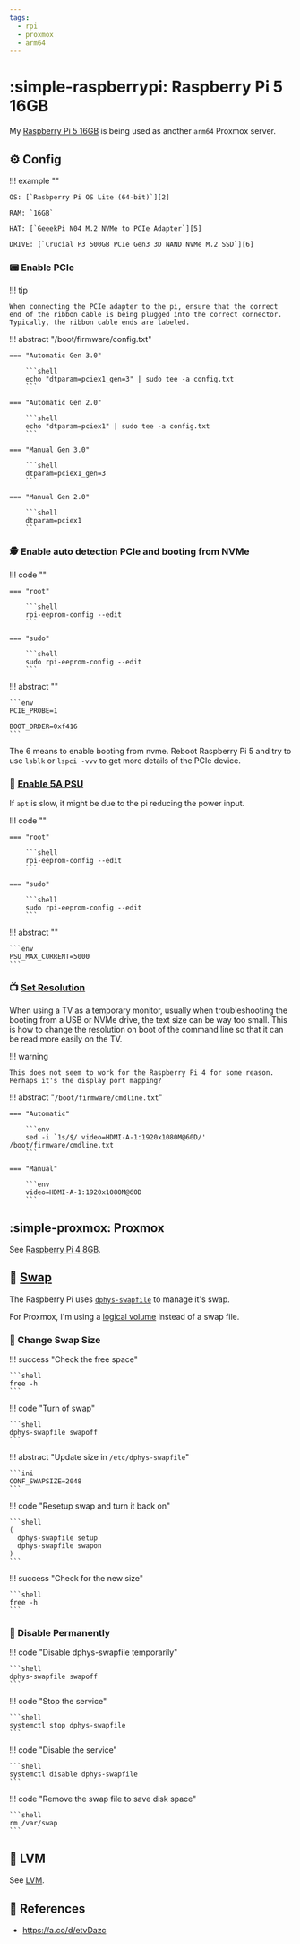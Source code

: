 ```yaml
---
tags:
  - rpi
  - proxmox
  - arm64
---
```

# :simple-raspberrypi: Raspberry Pi 5 16GB

My [Raspberry Pi 5 16GB][3] is being used as another `arm64` Proxmox server.

## :gear: Config

!!! example ""

    OS: [`Rasbperry Pi OS Lite (64-bit)`][2]
    
    RAM: `16GB`

    HAT: [`GeeekPi N04 M.2 NVMe to PCIe Adapter`][5]

    DRIVE: [`Crucial P3 500GB PCIe Gen3 3D NAND NVMe M.2 SSD`][6]

### :pager: Enable PCIe

!!! tip

    When connecting the PCIe adapter to the pi, ensure that the correct end of the ribbon cable is being plugged into the correct connector.
    Typically, the ribbon cable ends are labeled.

!!! abstract "/boot/firmware/config.txt"

    === "Automatic Gen 3.0"
    
        ```shell
        echo "dtparam=pciex1_gen=3" | sudo tee -a config.txt
        ```

    === "Automatic Gen 2.0"
    
        ```shell
        echo "dtparam=pciex1" | sudo tee -a config.txt
        ```
  
    === "Manual Gen 3.0"

        ```shell
        dtparam=pciex1_gen=3
        ```
        
    === "Manual Gen 2.0"

        ```shell
        dtparam=pciex1
        ```

### :detective: Enable auto detection PCIe and booting from NVMe

!!! code ""

    === "root"

        ```shell
        rpi-eeprom-config --edit
        ```

    === "sudo"
    
        ```shell
        sudo rpi-eeprom-config --edit
        ```

!!! abstract ""

    ```env
    PCIE_PROBE=1

    BOOT_ORDER=0xf416
    ```

The 6 means to enable booting from nvme. Reboot Raspberry Pi 5 and try to use `lsblk` or `lspci -vvv` to get more details of the PCIe device.

### :electric_plug: [Enable 5A PSU][7]

If `apt` is slow, it might be due to the pi reducing the power input.

!!! code ""

    === "root"
    
        ```shell
        rpi-eeprom-config --edit
        ```
        
    === "sudo"
    
        ```shell
        sudo rpi-eeprom-config --edit
        ```

!!! abstract ""

    ```env
    PSU_MAX_CURRENT=5000
    ```

### :tv: [Set Resolution][12]

When using a TV as a temporary monitor, usually when troubleshooting the booting from a USB or NVMe drive, the text size can be way too small.
This is how to change the resolution on boot of the command line so that it can be read more easily on the TV.

!!! warning

    This does not seem to work for the Raspberry Pi 4 for some reason. Perhaps it's the display port mapping?

!!! abstract "`/boot/firmware/cmdline.txt`"

    === "Automatic"

        ```env
        sed -i `1s/$/ video=HDMI-A-1:1920x1080M@60D/' /boot/firmware/cmdline.txt
        ```

    === "Manual"

        ```env
        video=HDMI-A-1:1920x1080M@60D
        ```

## :simple-proxmox: Proxmox

See [Raspberry Pi 4 8GB][4].

## :broom: [Swap][8]

The Raspberry Pi uses [`dphys-swapfile`][1] to manage it's swap.

For Proxmox, I'm using a [logical volume][9] instead of a swap file.

### :straight_ruler: Change Swap Size

!!! success "Check the free space"

    ```shell
    free -h
    ```

!!! code "Turn of swap"

    ```shell
    dphys-swapfile swapoff
    ```

!!! abstract "Update size in `/etc/dphys-swapfile`"

    ```ini
    CONF_SWAPSIZE=2048
    ```

!!! code "Resetup swap and turn it back on"

    ```shell
    (
      dphys-swapfile setup
      dphys-swapfile swapon
    )
    ```

!!! success "Check for the new size"

    ```shell
    free -h
    ```

### :no_entry_sign: Disable Permanently

!!! code "Disable dphys-swapfile temporarily"

    ```shell
    dphys-swapfile swapoff
    ```

!!! code "Stop the service"

    ```shell
    systemctl stop dphys-swapfile
    ```

!!! code "Disable the service"

    ```shell
    systemctl disable dphys-swapfile
    ```

!!! code "Remove the swap file to save disk space"

    ```shell
    rm /var/swap
    ```

## :floppy_disk: LVM

See [LVM](../tools/lvm.md).

## :link: References

  - <https://a.co/d/etvDazc>

[1]: <https://packages.debian.org/buster/dphys-swapfile>
[2]: <https://www.raspberrypi.com/software/>
[3]: <https://www.raspberrypi.com/products/raspberry-pi-5/>
[4]: <./rpi4.md>
[5]: <https://www.amazon.com/dp/B0CRK4YB4C>
[6]: <https://www.amazon.com/dp/B0B25LQQPC>
[7]: <https://www.raspberrypi.com/documentation/computers/raspberry-pi.html#PSU_MAX_CURRENT>
[8]: <https://forums.raspberrypi.com/viewtopic.php?t=46472>
[9]: <../tools/lvm.md#swap>
[12]: <https://forums.raspberrypi.com/viewtopic.php?t=359643>
